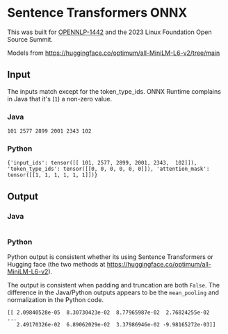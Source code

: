 # Sentence Transformers ONNX

This was built for [OPENNLP-1442](https://issues.apache.org/jira/projects/OPENNLP/issues/OPENNLP-1442) and the 2023 Linux Foundation Open Source Summit.

Models from https://huggingface.co/optimum/all-MiniLM-L6-v2/tree/main

## Input

The inputs match except for the token_type_ids. ONNX Runtime complains in Java that it's (`1`) a non-zero value.

### Java

```
101 2577 2899 2001 2343 102
```

### Python

```
{'input_ids': tensor([[ 101, 2577, 2899, 2001, 2343,  102]]), 'token_type_ids': tensor([[0, 0, 0, 0, 0, 0]]), 'attention_mask': tensor([[1, 1, 1, 1, 1, 1]])}

```

## Output

### Java

```

```

### Python

Python output is consistent whether its using Sentence Transformers or Hugging face (the two methods at https://huggingface.co/optimum/all-MiniLM-L6-v2).

The output is consistent when padding and truncation are both `False`. The difference in the Java/Python outputs appears to be the `mean_pooling` and normalization in the Python code.

```
[[ 2.09840528e-05  8.30730423e-02  8.77965987e-02  2.76824255e-02
...
   2.49170326e-02  6.89062029e-02  3.37986946e-02 -9.98165272e-03]]
```